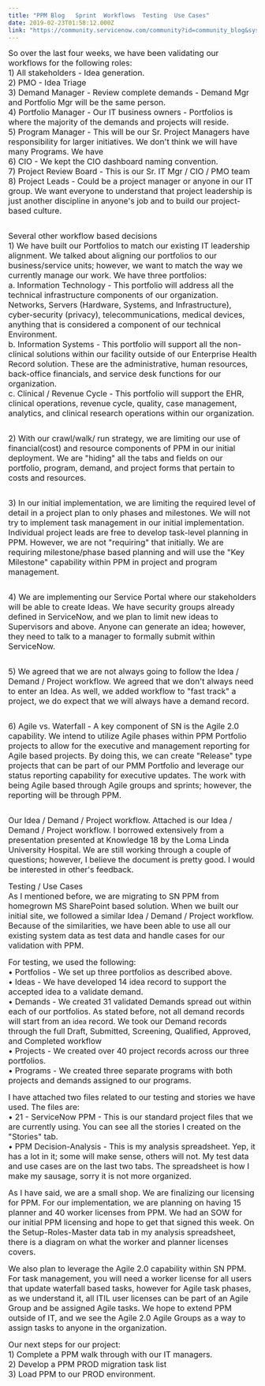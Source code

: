 ```yaml
---
title: "PPM Blog   Sprint  Workflows  Testing  Use Cases"
date: 2019-02-23T01:58:12.000Z
link: "https://community.servicenow.com/community?id=community_blog&sys_id=587a339ddbb36bc0e0e80b55ca9619e2"
---
```

<p><span style="font-size: 12pt;">So over the last four weeks, we have been validating our workflows for the following roles:</span><br /><span style="font-size: 12pt;">1) All stakeholders - Idea generation.</span><br /><span style="font-size: 12pt;">2) PMO - Idea Triage </span><br /><span style="font-size: 12pt;">3) Demand Manager - Review complete demands - Demand Mgr and Portfolio Mgr will be the same person.</span><br /><span style="font-size: 12pt;">4) Portfolio Manager - Our IT business owners - Portfolios is where the majority of the demands and projects will reside.</span><br /><span style="font-size: 12pt;">5) Program Manager - This will be our Sr. Project Managers have responsibility for larger initiatives. We don&#39;t think we will have many Programs. We have </span><br /><span style="font-size: 12pt;">6) CIO - We kept the CIO dashboard naming convention.</span><br /><span style="font-size: 12pt;">7) Project Review Board - This is our Sr. IT Mgr / CIO / PMO team</span><br /><span style="font-size: 12pt;">8) Project Leads - Could be a project manager or anyone in our IT group. We want everyone to understand that project leadership is just another discipline in anyone&#39;s job and to build our project-based culture.</span></p>
<p><br /><span style="font-size: 12pt;">Several other workflow based decisions</span><br /><span style="font-size: 12pt;">1) We have built our Portfolios to match our existing IT leadership alignment. We talked about aligning our portfolios to our business/service units; however, we want to match the way we currently manage our work. We have three portfolios:</span><br /><span style="font-size: 12pt;">a. Information Technology - This portfolio will address all the technical infrastructure components of our organization. Networks, Servers (Hardware, Systems, and Infrastructure), cyber-security (privacy), telecommunications, medical devices, anything that is considered a component of our technical Environment.</span><br /><span style="font-size: 12pt;">b. Information Systems - This portfolio will support all the non-clinical solutions within our facility outside of our Enterprise Health Record solution. These are the administrative, human resources, back-office financials, and service desk functions for our organization.</span><br /><span style="font-size: 12pt;">c. Clinical / Revenue Cycle - This portfolio will support the EHR, clinical operations, revenue cycle, quality, case management, analytics, and clinical research operations within our organization.</span></p>
<p><br /><span style="font-size: 12pt;">2) With our crawl/walk/ run strategy, we are limiting our use of financial(cost) and resource components of PPM in our initial deployment. We are &#34;hiding&#34; all the tabs and fields on our portfolio, program, demand, and project forms that pertain to costs and resources.</span></p>
<p><br /><span style="font-size: 12pt;">3) In our initial implementation, we are limiting the required level of detail in a project plan to only phases and milestones. We will not try to implement task management in our initial implementation. Individual project leads are free to develop task-level planning in PPM. However, we are not &#34;requiring&#34; that initially. We are requiring milestone/phase based planning and will use the &#34;Key Milestone&#34; capability within PPM in project and program management.</span></p>
<p><br /><span style="font-size: 12pt;">4) We are implementing our Service Portal where our stakeholders will be able to create Ideas. We have security groups already defined in ServiceNow, and we plan to limit new ideas to Supervisors and above. Anyone can generate an idea; however, they need to talk to a manager to formally submit within ServiceNow.</span></p>
<p><br /><span style="font-size: 12pt;">5) We agreed that we are not always going to follow the Idea / Demand / Project workflow. We agreed that we don&#39;t always need to enter an Idea. As well, we added workflow to &#34;fast track&#34; a project, we do expect that we will always have a demand record.</span></p>
<p><br /><span style="font-size: 12pt;">6) Agile vs. Waterfall - A key component of SN is the Agile 2.0 capability. We intend to utilize Agile phases within PPM Portfolio projects to allow for the executive and management reporting for Agile based projects. By doing this, we can create &#34;Release&#34; type projects that can be part of our PMM Portfolio and leverage our status reporting capability for executive updates. The work with being Agile based through Agile groups and sprints; however, the reporting will be through PPM.</span></p>
<p><br /><span style="font-size: 12pt;">Our Idea / Demand / Project workflow. Attached is our Idea / Demand / Project workflow. I borrowed extensively from a presentation presented at Knowledge 18 by the Loma Linda University Hospital. We are still working through a couple of questions; however, I believe the document is pretty good. I would be interested in other&#39;s feedback.</span></p>
<p><span style="font-size: 12pt;">Testing / Use Cases</span><br /><span style="font-size: 12pt;">As I mentioned before, we are migrating to SN PPM from homegrown MS SharePoint based solution. When we built our initial site, we followed a similar Idea / Demand / Project workflow. Because of the similarities, we have been able to use all our existing system data as test data and handle cases for our validation with PPM.</span></p>
<p><span style="font-size: 12pt;">For testing, we used the following:</span><br /><span style="font-size: 12pt;">• Portfolios - We set up three portfolios as described above.</span><br /><span style="font-size: 12pt;">• Ideas - We have developed 14 idea record to support the accepted idea to a validate demand.</span><br /><span style="font-size: 12pt;">• Demands - We created 31 validated Demands spread out within each of our portfolios. As stated before, not all demand records will start from an </span>idea<span style="font-size: 12pt;"> record. We took our Demand records through the full Draft, Submitted, Screening, Qualified, Approved, and Completed workflow</span><br /><span style="font-size: 12pt;">• Projects - We created over 40 project records across our three portfolios. </span><br /><span style="font-size: 12pt;">• Programs - We created three separate programs with both projects and demands assigned to our programs.</span></p>
<p><span style="font-size: 12pt;">I have attached two files related to our testing and stories we have used. The files are:</span><br /><span style="font-size: 12pt;">• 21 - ServiceNow PPM - This is our standard project files that we are currently using. You can see all the stories I created on the &#34;Stories&#34; tab.</span><br /><span style="font-size: 12pt;">• PPM Decision-Analysis - This is my analysis spreadsheet. Yep, it has a lot in it; some will make sense, others will not. My test data and use cases are on the last two tabs. The spreadsheet is how I make my sausage, sorry it is not more organized.</span></p>
<p><span style="font-size: 12pt;">As I have said, we are a small shop. We are finalizing our licensing for PPM. For our implementation, we are planning on having 15 planner and 40 worker licenses from PPM. We had an SOW for our initial PPM licensing and hope to get that signed this week. On the Setup-Roles-Master data tab in my analysis spreadsheet, there is a diagram on what the worker and planner licenses covers.</span></p>
<p><span style="font-size: 12pt;">We also plan to leverage the Agile 2.0 capability within SN PPM. For task management, you will need a worker license for all users that update waterfall based tasks, however for Agile task phases, as we understand it, all ITIL user licenses can be part of an Agile Group and be assigned Agile tasks. We hope to extend PPM outside of IT, and we see the Agile 2.0 Agile Groups as a way to assign tasks to anyone in the organization.</span></p>
<p><span style="font-size: 12pt;">Our next steps for our project:</span><br /><span style="font-size: 12pt;">1) Complete a PPM walk through with our IT managers.</span><br /><span style="font-size: 12pt;">2) Develop a PPM PROD migration task list</span><br /><span style="font-size: 12pt;">3) Load PPM to our PROD environment.</span></p>
<p> </p>